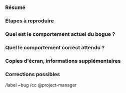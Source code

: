 ### Résumé

<!--- Résumer de façon concise le bogue que vous avez trouvé. -->

### Étapes à reproduire

<!--- Comment reproduire le bogue ; très important ! -->

### Quel est le comportement actuel du bogue ?

<!--- Que se passe-t-il ? -->

### Quel le comportement correct attendu ?

<!--- Que devrait-il se passer ? -->

### Copies d'écran, informations supplémentaires

<!--- Si nécessaires, copier/coller ici toute sortie console ; merci d'utiliser
les blocs de code (```), car c'est très difficle à lire sinon. -->

### Corrections possibles

<!--- Si vous le pouvez, indiquez la ou les lignes de code qui peuvent être 
responsables du problème. -->

/label ~bug
/cc @project-manager
